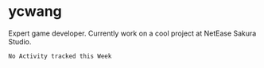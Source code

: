 # ycwang
Expert game developer. Currently work on a cool project at NetEase Sakura Studio.

<!--START_SECTION:waka-->
```text
No Activity tracked this Week
```
<!--END_SECTION:waka-->
